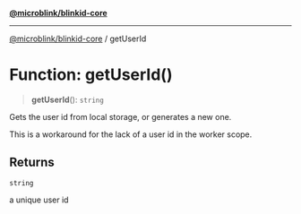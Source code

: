 [**@microblink/blinkid-core**](../README.md)

***

[@microblink/blinkid-core](../README.md) / getUserId

# Function: getUserId()

> **getUserId**(): `string`

Gets the user id from local storage, or generates a new one.

This is a workaround for the lack of a user id in the worker scope.

## Returns

`string`

a unique user id
